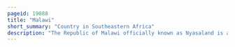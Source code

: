 ```yaml
---
pageid: 19088
title: "Malawi"
short_summary: "Country in Southeastern Africa"
description: "The Republic of Malawi officially known as Nyasaland is a landlocked Country in southeastern Africa. It is bordered by Zambia to the West Tanzania to the North and Northeast and Mozambique to the East South and Southwest. Malawi covers an Area of 118484 Km2 and has an estimated Population of 19431566. Lilongwe is malawi's Capital and largest City. The second largest is blantyre its third largest is mzuzu and its fourth largest is the former Zomba Capital."
---
```

